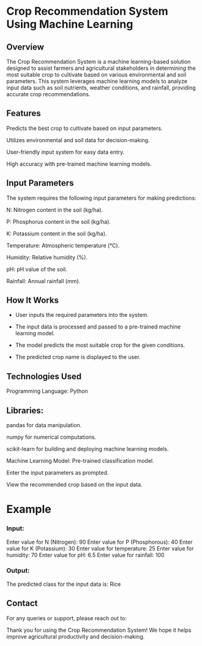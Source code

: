 # Crop Recommendation System Using Machine Learning

## Overview

The Crop Recommendation System is a machine learning-based solution designed to assist farmers and agricultural stakeholders in determining the most suitable crop to cultivate based on various environmental and soil parameters. This system leverages machine learning models to analyze input data such as soil nutrients, weather conditions, and rainfall, providing accurate crop recommendations.

## Features

Predicts the best crop to cultivate based on input parameters.

Utilizes environmental and soil data for decision-making.

User-friendly input system for easy data entry.

High accuracy with pre-trained machine learning models.

## Input Parameters

The system requires the following input parameters for making predictions:

N: Nitrogen content in the soil (kg/ha).

P: Phosphorus content in the soil (kg/ha).

K: Potassium content in the soil (kg/ha).

Temperature: Atmospheric temperature (°C).

Humidity: Relative humidity (%).

pH: pH value of the soil.

Rainfall: Annual rainfall (mm).

## How It Works

- User inputs the required parameters into the system.

- The input data is processed and passed to a pre-trained machine learning model.

- The model predicts the most suitable crop for the given conditions.

- The predicted crop name is displayed to the user.

## Technologies Used

Programming Language: Python

## Libraries:

pandas for data manipulation.

numpy for numerical computations.

scikit-learn for building and deploying machine learning models.

Machine Learning Model: Pre-trained classification model.


Enter the input parameters as prompted.

View the recommended crop based on the input data.

# Example

### Input:

Enter value for N (Nitrogen): 90
Enter value for P (Phosphorous): 40
Enter value for K (Potassium): 30
Enter value for temperature: 25
Enter value for humidity: 70
Enter value for pH: 6.5
Enter value for rainfall: 100

### Output:

The predicted class for the input data is: Rice


## Contact

For any queries or support, please reach out to:

Thank you for using the Crop Recommendation System! We hope it helps improve agricultural productivity and decision-making.

